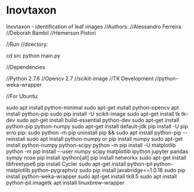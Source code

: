 # Inovtaxon
Inovtaxon - identification of leaf images
//Authors:
//Alessandro Ferreira
//Deborah Bambil
//Hemerson Pistori


//Run
//directory:

cd src
python main.py

//Dependencies

//Python 2.7.6
//Opencv 2.7
//scikit-image
//TK Development
//python-weka-wrapper


//For Ubuntu:

sudo apt install python-minimal
sudo apt-get install python-opencv
apt install python-pip
sudo pip install -U scikit-image
sudo apt-get install tk tk-dev
sudo apt-get install build-essential python-dev
sudo apt-get install python-pip python-numpy
sudo apt-get install default-jdk
pip install -U pip
erro pip: sudo python -m pip uninstall pip && sudo apt install python-pip --reinstall
sudo apt install python-numpy or pip install numpy
sudo apt-get install python-numpy python-scipy
python -m pip install -U matplotlib
python -m pip install --user numpy scipy matplotlib ipython jupyter pandas sympy nose
pip install ipython[all]
pip install networkx
sudo apt-get install libfreetype6
pip install Cycler
sudo apt-get install python-pil python-matplotlib python-pygraphviz
sudo pip install javabridge==1.0.18
sudo pip install python-weka-wrapper
sudo apt-get install tk8.5
sudo apt install python-pil.imagetk
apt install linuxbrew-wrapper






